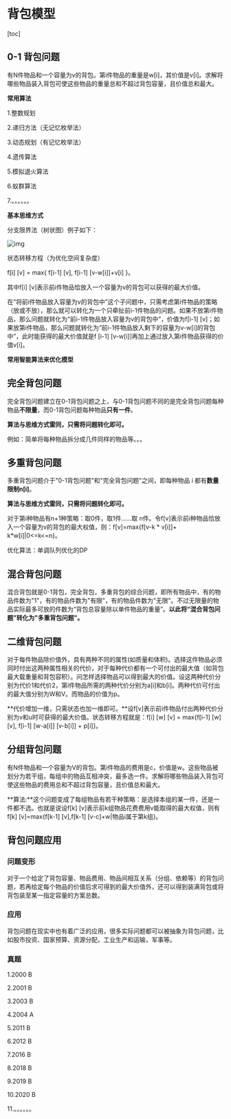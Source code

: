 # 背包模型

[toc]

## 0-1 背包问题

有N件物品和一个容量为v的背包。第i件物品的重量是w[i]，其价值是v[i]。求解将哪些物品装入背包可使这些物品的重量总和不超过背包容量，且价值总和最大。

**常用算法**

1.整数规划

2.递归方法（无记忆枚举法）

3.动态规划（有记忆枚举法）

4.遗传算法

5.模拟退火算法

6.蚁群算法

7.。。。。。。

**基本思维方式**

分支限界法（树状图）例子如下：

![img](https://img-blog.csdnimg.cn/20190603133729331.png?x-oss-process=image/watermark,type_ZmFuZ3poZW5naGVpdGk,shadow_10,text_aHR0cHM6Ly9ibG9nLmNzZG4ubmV0L3FxXzQwOTQ2OTIx,size_16,color_FFFFFF,t_70)

状态转移方程（为优化空间复杂度）

f[i] [v] = max{ f[i-1] [v], f[i-1] [v-w[i]]+v[i] }。

其中f[i] [v]表示前i件物品恰放入一个容量为v的背包可以获得的最大价值。

在“将前i件物品放入容量为v的背包中”这个子问题中，只需考虑第i件物品的策略（放或不放），那么就可以转化为一个只牵扯前i-1件物品的问题。如果不放第i件物品，那么问题就转化为“前i-1件物品放入容量为v的背包中”，价值为f[i-1] [v]；如果放第i件物品，那么问题就转化为“前i-1件物品放入剩下的容量为v-w[i]的背包中”，此时能获得的最大价值就是f [i-1] [v-w[i]]再加上通过放入第i件物品获得的价值v[i]。

**常用智能算法来优化模型**

## 完全背包问题

完全背包问题建立在0-1背包问题之上，与0-1背包问题不同的是完全背包问题每种物品**不限量**，而0-1背包问题每种物品**只有一件**。

**算法与思维方式雷同，只需将问题转化即可。**

例如：简单将每种物品拆分成几件同样的物品等。。。

## 多重背包问题

多重背包问题介于"0-1背包问题"和"完全背包问题"之间，即每种物品 i 都有**数量限制n[i]**。

**算法与思维方式雷同，只需将问题转化即可。**

对于第i种物品有n+1种策略：取0件，取1件……取 n件。令f[v]表示前i种物品恰放入一个容量为v的背包的最大权值，则：f[v]=max{f[v-k * v[i]]+ k*w[i]|0<=k<=n}。

优化算法：单调队列优化的DP

## 混合背包问题

混合背包就是0-1背包，完全背包，多重背包的综合问题，即所有物品中，有的物品件数为"1"，有的物品件数为"有限"，有的物品件数为"无限"。不过无限量的物品实际最多可放的件数为“背包总容量除以单件物品的重量”。**以此将“混合背包问题”转化为"多重背包问题"。**

## 二维背包问题

对于每件物品除价值外，具有两种不同的属性(如质量和体积)。选择这件物品必须同时付出这两种属性相关的代价，对于每种代价都有一个可付出的最大值（如背包最大载重量和背包容积）。问怎样选择物品可以得到最大的价值。设这两种代价分别为代价1和代价2，第i件物品所需的两种代价分别为a[i]和b[i]。两种代价可付出的最大值分别为W和V。而物品的价值为p。

**代价增加一维，只需状态也加一维即可。**设f[v]表示前i件物品付出两种代价分别为v和u时可获得的最大价值。状态转移方程就是：f[i] [w] [v] = max{f[i-1] [w] [v], f[i-1] [w-a[i]] [v-b[i]] + p[i]}。

## 分组背包问题

有N件物品和一个容量为V的背包。第i件物品的费用是c，价值是w。这些物品被划分为若干组，每组中的物品互相冲突，最多选一件。求解将哪些物品装入背包可使这些物品的费用总和不超过背包容量，且价值总和最大。

**算法:**这个问题变成了每组物品有若干种策略：是选择本组的某一件，还是一件都不选。也就是说设f[k] [v]表示前k组物品花费费用v能取得的最大权值，则有f[k] [v]=max{f[k-1] [v],f[k-1] [v-c]+w|物品i属于第k组}。

## 背包问题应用

### 问题变形

对于一个给定了背包容量、物品费用、物品间相互关系（分组、依赖等）的背包问题，若再给定每个物品的价值后求可得到的最大价值外，还可以得到装满背包或将背包装至某一指定容量的方案总数。

### 应用

背包问题在现实中也有着广泛的应用，很多实际问题都可以被抽象为背包问题，比如股市投资、国家预算、资源分配，工业生产和运输，军事等。

### 真题

1.2000 B

2.2001 B

3.2003 B

4.2004 A

5.2011 B

6.2012 B

7.2016 B

8.2018 B

9.2019 B

10.2020 B

11.。。。。。。